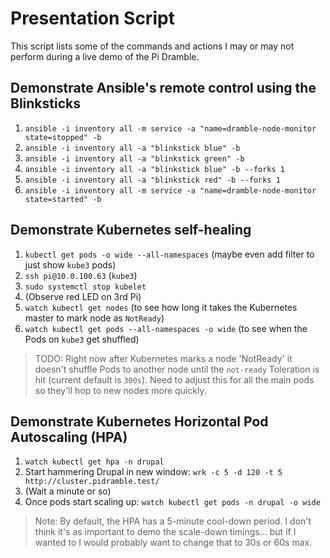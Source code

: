# Presentation Script

This script lists some of the commands and actions I may or may not perform during a live demo of the Pi Dramble.

## Demonstrate Ansible's remote control using the Blinksticks

  1. `ansible -i inventory all -m service -a "name=dramble-node-monitor state=stopped" -b`
  1. `ansible -i inventory all -a "blinkstick blue" -b`
  1. `ansible -i inventory all -a "blinkstick green" -b`
  1. `ansible -i inventory all -a "blinkstick blue" -b --forks 1`
  1. `ansible -i inventory all -a "blinkstick red" -b --forks 1`
  1. `ansible -i inventory all -m service -a "name=dramble-node-monitor state=started" -b`

## Demonstrate Kubernetes self-healing

  1. `kubectl get pods -o wide --all-namespaces` (maybe even add filter to just show `kube3` pods)
  1. `ssh pi@10.0.100.63` (`kube3`)
  1. `sudo systemctl stop kubelet`
  1. (Observe red LED on 3rd Pi)
  1. `watch kubectl get nodes` (to see how long it takes the Kubernetes master to mark node as `NotReady`)
  1. `watch kubectl get pods --all-namespaces -o wide` (to see when the Pods on `kube3` get shuffled)

> TODO: Right now after Kubernetes marks a node 'NotReady' it doesn't shuffle Pods to another node until the `not-ready` Toleration is hit (current default is `300s`). Need to adjust this for all the main pods so they'll hop to new nodes more quickly.

## Demonstrate Kubernetes Horizontal Pod Autoscaling (HPA)

  1. `watch kubectl get hpa -n drupal`
  1. Start hammering Drupal in new window: `wrk -c 5 -d 120 -t 5 http://cluster.pidramble.test/`
  1. (Wait a minute or so)
  1. Once pods start scaling up: `watch kubectl get pods -n drupal -o wide`

> Note: By default, the HPA has a 5-minute cool-down period. I don't think it's as important to demo the scale-down timings... but if I wanted to I would probably want to change that to 30s or 60s max.
